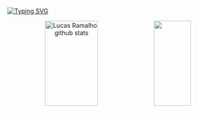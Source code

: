 ## 


[![Typing SVG](https://readme-typing-svg.herokuapp.com/?color=706fe5&size=35&center=true&vCenter=true&width=1000&lines=I'am+Lucas+Ramalho;Be+Welcome!+:%29)](https://git.io/typing-svg)
 
<div align="center">  
  <img width="49%" height="195px" src="https://github-readme-stats.vercel.app/api?username=lucasramallo&show_icons=true&count_private=true&hide_border=true&title_color=706fe5&icon_color=706fe5&text_color=c9d1d9&bg_color=0d1117" alt="Lucas Ramalho github stats" /> 
  <img width="41%" height="195px" src="https://github-readme-stats.vercel.app/api/top-langs/?username=lucasramallo&layout=compact&hide_border=true&title_color=706fe5&text_color=00bfbf&bg_color=0d1117" />
</div>



